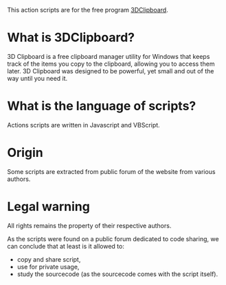 This action scripts are for the free program [3DClipboard](https://www.3dclipboard.com/).

# What is 3DClipboard?
3D Clipboard is a free clipboard manager utility for Windows that keeps track of the items you copy to the clipboard, allowing you to access them later.
3D Clipboard was designed to be powerful, yet small and out of the way until you need it.

# What is the language of scripts?
Actions scripts are written in Javascript and VBScript.

# Origin
Some scripts are extracted from public forum of the website from various authors.

# Legal warning
All rights remains the property of their respective authors. 

As the scripts were found on a public forum dedicated to code sharing, we can conclude that at least is it allowed to:
- copy and share script,
- use for private usage,
- study the sourcecode (as the sourcecode comes with the script itself).